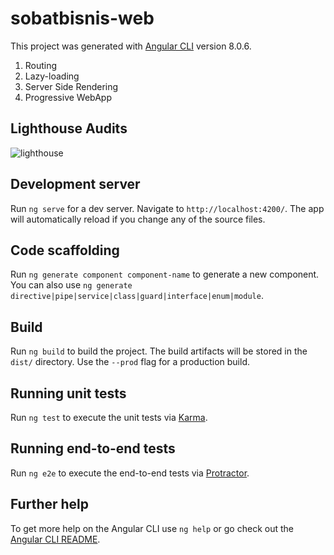 # sobatbisnis-web

This project was generated with [Angular CLI](https://github.com/angular/angular-cli) version 8.0.6.

1. Routing
2. Lazy-loading
3. Server Side Rendering
4. Progressive WebApp

## Lighthouse Audits

<img  alt="lighthouse" src="https://i.ibb.co/vXcvRpn/Screen-Shot-2019-07-17-at-4-17-47-PM.png" class="img-responsive">

## Development server

Run `ng serve` for a dev server. Navigate to `http://localhost:4200/`. The app will automatically reload if you change any of the source files.

## Code scaffolding

Run `ng generate component component-name` to generate a new component. You can also use `ng generate directive|pipe|service|class|guard|interface|enum|module`.

## Build

Run `ng build` to build the project. The build artifacts will be stored in the `dist/` directory. Use the `--prod` flag for a production build.

## Running unit tests

Run `ng test` to execute the unit tests via [Karma](https://karma-runner.github.io).

## Running end-to-end tests

Run `ng e2e` to execute the end-to-end tests via [Protractor](http://www.protractortest.org/).

## Further help

To get more help on the Angular CLI use `ng help` or go check out the [Angular CLI README](https://github.com/angular/angular-cli/blob/master/README.md).
